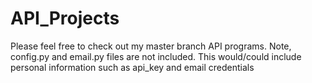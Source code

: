# API_Projects

Please feel free to check out my master branch API programs. Note, config.py and email.py files are not included. This would/could include personal information such as api_key and email credentials
